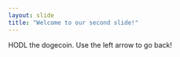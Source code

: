 ```yaml
---
layout: slide
title: "Welcome to our second slide!"
---
```

HODL the dogecoin.
Use the left arrow to go back!
